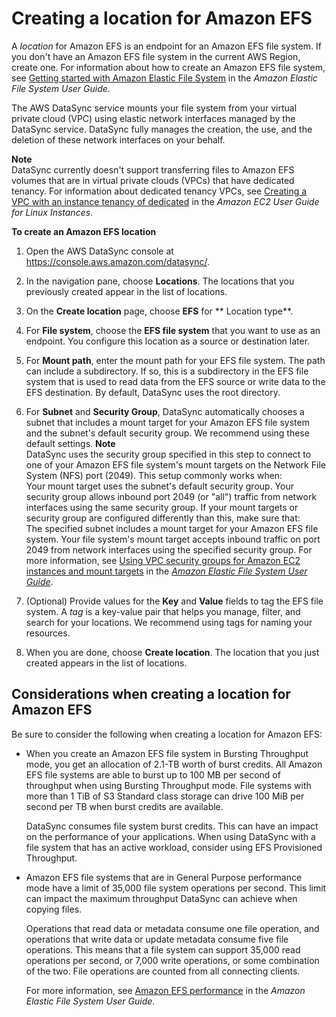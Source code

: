 # Creating a location for Amazon EFS<a name="create-efs-location"></a>

A *location* for Amazon EFS is an endpoint for an Amazon EFS file system\. If you don't have an Amazon EFS file system in the current AWS Region, create one\. For information about how to create an Amazon EFS file system, see [Getting started with Amazon Elastic File System](https://docs.aws.amazon.com/efs/latest/ug/getting-started.html) in the *Amazon Elastic File System User Guide*\.

The AWS DataSync service mounts your file system from your virtual private cloud \(VPC\) using elastic network interfaces managed by the DataSync service\. DataSync fully manages the creation, the use, and the deletion of these network interfaces on your behalf\. 

**Note**  
DataSync currently doesn't support transferring files to Amazon EFS volumes that are in virtual private clouds \(VPCs\) that have dedicated tenancy\. For information about dedicated tenancy VPCs, see [Creating a VPC with an instance tenancy of dedicated](https://docs.aws.amazon.com/AWSEC2/latest/UserGuide/dedicated-instance.html#creatingdedicatedvpc) in the *Amazon EC2 User Guide for Linux Instances*\. 

**To create an Amazon EFS location**

1. Open the AWS DataSync console at [https://console\.aws\.amazon\.com/datasync/](https://console.aws.amazon.com/datasync/)\.

1. In the navigation pane, choose **Locations**\. The locations that you previously created appear in the list of locations\.

1. On the **Create location** page, choose **EFS** for ** Location type**\.

1. For **File system**, choose the **EFS file system** that you want to use as an endpoint\. You configure this location as a source or destination later\.

1. For **Mount path**, enter the mount path for your EFS file system\. The path can include a subdirectory\. If so, this is a subdirectory in the EFS file system that is used to read data from the EFS source or write data to the EFS destination\. By default, DataSync uses the root directory\. 

1. For **Subnet** and **Security Group**, DataSync automatically chooses a subnet that includes a mount target for your Amazon EFS file system and the subnet's default security group\. We recommend using these default settings\.
**Note**  
DataSync uses the security group specified in this step to connect to one of your Amazon EFS file system's mount targets on the Network File System \(NFS\) port \(2049\)\. This setup commonly works when:  
Your mount target uses the subnet's default security group\.
Your security group allows inbound port 2049 \(or "all"\) traffic from network interfaces using the same security group\.
If your mount targets or security group are configured differently than this, make sure that:  
The specified subnet includes a mount target for your Amazon EFS file system\.
Your file system's mount target accepts inbound traffic on port 2049 from network interfaces using the specified security group\.
For more information, see [Using VPC security groups for Amazon EC2 instances and mount targets](https://docs.aws.amazon.com/efs/latest/ug/network-access.html) in the *[Amazon Elastic File System User Guide](https://docs.aws.amazon.com/efs/latest/ug/)*\.

1. \(Optional\) Provide values for the **Key** and **Value** fields to tag the EFS file system\. A *tag* is a key\-value pair that helps you manage, filter, and search for your locations\. We recommend using tags for naming your resources\. 

1. When you are done, choose **Create location**\. The location that you just created appears in the list of locations\.

## Considerations when creating a location for Amazon EFS<a name="efs-considerations"></a>

Be sure to consider the following when creating a location for Amazon EFS:
+ When you create an Amazon EFS file system in Bursting Throughput mode, you get an allocation of 2\.1\-TB worth of burst credits\. All Amazon EFS file systems are able to burst up to 100 MB per second of throughput when using Bursting Throughput mode\. File systems with more than 1 TiB of S3 Standard class storage can drive 100 MiB per second per TB when burst credits are available\.

  DataSync consumes file system burst credits\. This can have an impact on the performance of your applications\. When using DataSync with a file system that has an active workload, consider using EFS Provisioned Throughput\.
+ Amazon EFS file systems that are in General Purpose performance mode have a limit of 35,000 file system operations per second\. This limit can impact the maximum throughput DataSync can achieve when copying files\.

  Operations that read data or metadata consume one file operation, and operations that write data or update metadata consume five file operations\. This means that a file system can support 35,000 read operations per second, or 7,000 write operations, or some combination of the two\. File operations are counted from all connecting clients\. 

  For more information, see [Amazon EFS performance](https://docs.aws.amazon.com/efs/latest/ug/performance.html) in the *Amazon Elastic File System User Guide*\.